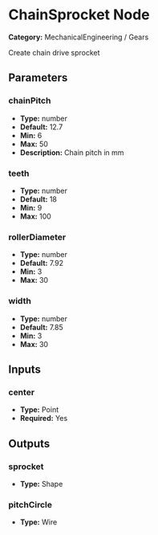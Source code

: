 
# ChainSprocket Node

**Category:** MechanicalEngineering / Gears

Create chain drive sprocket

## Parameters


### chainPitch
- **Type:** number
- **Default:** 12.7
- **Min:** 6
- **Max:** 50
- **Description:** Chain pitch in mm


### teeth
- **Type:** number
- **Default:** 18
- **Min:** 9
- **Max:** 100



### rollerDiameter
- **Type:** number
- **Default:** 7.92
- **Min:** 3
- **Max:** 30



### width
- **Type:** number
- **Default:** 7.85
- **Min:** 3
- **Max:** 30



## Inputs


### center
- **Type:** Point
- **Required:** Yes



## Outputs


### sprocket
- **Type:** Shape



### pitchCircle
- **Type:** Wire




